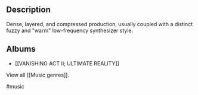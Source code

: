 ## Description
Dense, layered, and compressed production, usually coupled with a distinct fuzzy and "warm" low-frequency synthesizer style. 
## Albums
- [[VANISHING ACT II; ULTIMATE REALITY]] 

View all [[Music genres]].

#music 